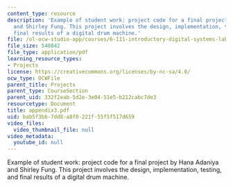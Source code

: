 ```yaml
---
content_type: resource
description: 'Example of student work: project code for a final project by Hana Adaniya
  and Shirley Fung. This project involves the design, implementation, testing, and
  final results of a digital drum machine.'
file: /ol-ocw-studio-app/courses/6-111-introductory-digital-systems-laboratory-spring-2006/bab5f3bb7dd8a8f0221f55f5f517d659_appendix3.pdf
file_size: 540842
file_type: application/pdf
learning_resource_types:
- Projects
license: https://creativecommons.org/licenses/by-nc-sa/4.0/
ocw_type: OCWFile
parent_title: Projects
parent_type: CourseSection
parent_uid: 332f2eab-5d2e-3e04-51e5-b212cabc7de3
resourcetype: Document
title: appendix3.pdf
uid: bab5f3bb-7dd8-a8f0-221f-55f5f517d659
video_files:
  video_thumbnail_file: null
video_metadata:
  youtube_id: null
---
```

Example of student work: project code for a final project by Hana Adaniya and Shirley Fung. This project involves the design, implementation, testing, and final results of a digital drum machine.